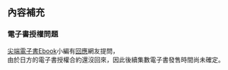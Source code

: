 ## 內容補充

### 電子書授權問題

[尖端電子書Ebook](https://www.facebook.com/SPPEBOOK/)小編有[回應](https://www.facebook.com/SPPEBOOK/posts/pfbid02nJ6wiLMnLNRTMmFifptnQYKNDDGUmaEtu8xpAGcKWzy7BdqTdCpQ5Fr39jiWgPawl)網友提問，  
由於日方的電子書授權合約還沒回來，因此後續集數電子書發售時間尚未確定。
